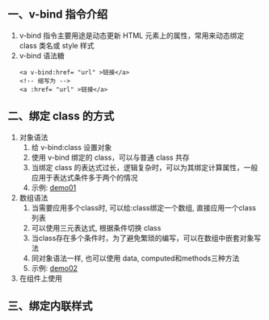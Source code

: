 ## 一、v-bind 指令介绍

1. v-bind 指令主要用途是动态更新 HTML 元素上的属性，常用来动态绑定 class 类名或 style 样式
2. v-bind 语法糖
   ```
   <a v-bind:href= "url" >链接</a>
   <!-- 缩写为 -->
   <a :href= "url" >链接</a>
   ```

## 二、绑定 class 的方式

1. 对象语法
   1. 给 v-bind:class 设置对象
   2. 使用 v-bind 绑定的 class，可以与普通 class 共存
   3. 当绑定 class 的表达式过长，逻辑复杂时，可以为其绑定计算属性，一般应用于表达式条件多于两个的情况
   4. 示例: [demo01](https://github.com/DeLei33534/vue_review/blob/master/vue_base/chapter04/demo01.html)
2. 数组语法
   1. 当需要应用多个class时, 可以给:class绑定一个数组, 直接应用一个class列表
   2. 可以使用三元表达式, 根据条件切换 class
   3. 当class存在多个条件时，为了避免繁琐的编写，可以在数组中嵌套对象写法
   4. 同对象语法一样, 也可以使用 data, computed和methods三种方法
   5. 示例: [demo02](https://github.com/DeLei33534/vue_review/blob/master/vue_base/chapter04/demo02.html)
3. 在组件上使用

## 三、绑定内联样式
